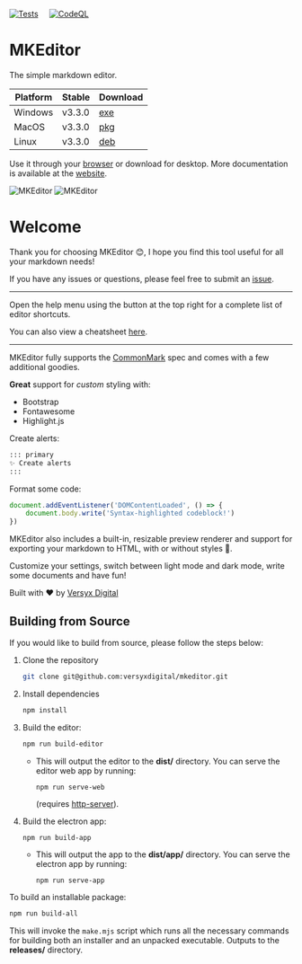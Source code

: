 [![Tests](https://github.com/versyxdigital/mkeditor/actions/workflows/tests.yml/badge.svg)](https://github.com/versyxdigital/mkeditor/actions/workflows/tests.yml) &nbsp;&nbsp;&nbsp;&nbsp;[![CodeQL](https://github.com/versyxdigital/mkeditor/actions/workflows/github-code-scanning/codeql/badge.svg)](https://github.com/versyxdigital/mkeditor/actions/workflows/github-code-scanning/codeql)

# MKEditor

The simple markdown editor.

| Platform    | Stable  | Download  |
| --------    | ------- | -------   |
| Windows     | v3.3.0  | [exe](https://github.com/versyxdigital/mkeditor/releases/download/v3.3.0/mkeditor-setup-3.3.0.exe) |
| MacOS       | v3.3.0  | [pkg](https://github.com/versyxdigital/mkeditor/releases/download/v3.3.0/mkeditor-setup-3.3.0.pkg) |
| Linux       | v3.3.0  | [deb](https://github.com/versyxdigital/mkeditor/releases/download/v3.3.0/mkeditor-setup-3.3.0.deb)  |

Use it through your [browser](https://versyxdigital.github.io/mkeditor/web/) or download for desktop. More documentation is available at the [website](https://versyxdigital.github.io/mkeditor).

![MKEditor](https://versyxdigital.github.io/mkeditor/assets/demo-dark.png)
![MKEditor](https://versyxdigital.github.io/mkeditor/assets/demo.png)

# Welcome

Thank you for choosing MKEditor 😊, I hope you find this tool useful for all your markdown needs!

If you have any issues or questions, please feel free to submit an [issue](https://github.com/versyxdigital/mkeditor/issues).

---

Open the help menu using the button at the top right for a complete list of editor shortcuts.

You can also view a cheatsheet [here](https://versyxdigital.github.io/mkeditor/shortcuts).

---

MKEditor fully supports the [CommonMark](https://commonmark.org/) spec and comes with a few additional goodies.

**Great** support for _custom_ styling with:

- Bootstrap
- Fontawesome
- Highlight.js

Create alerts:

```md
::: primary
✨ Create alerts
:::
```

Format some code:

```javascript
document.addEventListener('DOMContentLoaded', () => {
    document.body.write('Syntax-highlighted codeblock!')
})
```

MKEditor also includes a built-in, resizable preview renderer and support for exporting your markdown to HTML, with or without styles 🚀.

Customize your settings, switch between light mode and dark mode, write some documents and have fun!

Built with ❤️ by [Versyx Digital](https://github.com/versyxdigital)

## Building from Source

If you would like to build from source, please follow the steps below:

1. Clone the repository
    ```sh
    git clone git@github.com:versyxdigital/mkeditor.git
    ```

2. Install dependencies
    ```sh
    npm install
    ```

3. Build the editor:
    ```sh
    npm run build-editor
    ```
      - This will output the editor to the **dist/** directory. You can serve the editor web app by running:
        ```
        npm run serve-web
        ```
        (requires [http-server](https://www.npmjs.com/package/http-server)).
4. Build the electron app:
    ```sh
    npm run build-app
    ```
      - This will output the app to the **dist/app/** directory. You can serve the electron app by running:
        ```
        npm run serve-app
        ```

To build an installable package:

```sh
npm run build-all
```

This will invoke the `make.mjs` script which runs all the necessary commands for building both an installer and an unpacked executable. Outputs to the **releases/** directory.

